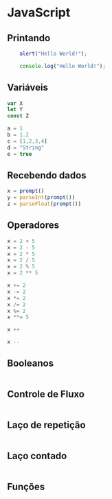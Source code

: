 # JavaScript

## Printando
```javascript
    alert("Hello World!");

    console.log("Hello World!");
```
## Variáveis
```javascript
var X
let Y
const Z

a = 1
b = 1.2
c = [1,2,3,4]
d = "String"
e = true 


```
## Recebendo dados
```javascript
x = prompt()
y = parseInt(prompt())
z = parseFloat(prompt())
```
## Operadores
```javascript
x = 2 + 5
x = 2 - 5
x = 2 * 5
x = 2 / 5
x = 2 % 5
x = 2 ** 5

x += 2
x -= 2
x *= 2
x /= 2
x %= 2
x **= 5

x ++

x --
```
## Booleanos
```javascript

```
## Controle de Fluxo
```javascript

```
## Laço de repetição
```javascript

```

## Laço contado

```javascript

```

## Funções
```javascript

```
